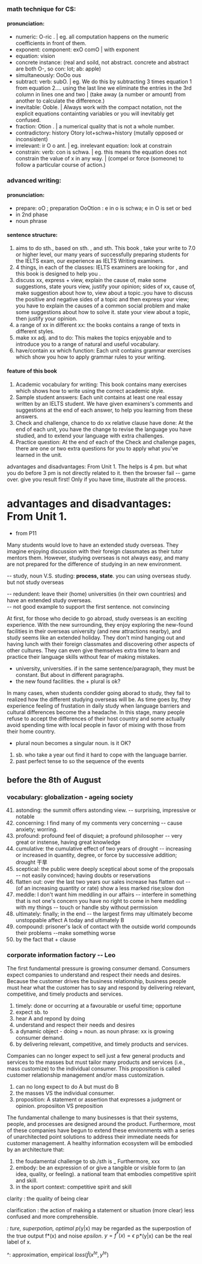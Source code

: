 ### math technique for CS:
#### pronunciation:
- numeric: O-ric . | eg. all computation happens on the numeric coefficients in front of them.
- exponent: component:  exO comO | with exponent
- equation: vision
- concrete instance: (real and soild, not abstract.  concrete and abstract are both O-, so con: lot; ab: apple)
- simultaneously: OoOo ous
- subtract:  verb: subO. | eg. We do this by subtracting 3 times equation 1 from equation 2.... using the last line we eliminate the entries in the 3rd column in lines one and two | (take away (a number or amount) from another to calculate the difference.)
- inevitable: Ooble. | Always work with the compact notation, not the explicit equations containting variables or you will inevitably get confused.
- fraction: Otion . | a numerical quality that is not a whole number. 
- contradictory: history Otory  lot+schwa+history (mutally opposed or inconsistent)
- irrelevant: ir O o ant. | eg. inrelevant equation:  look at constrain
- constrain: verb: con is schwa. | eg. this means the equation does not constrain the value of x in any way. |  (compel or force (someone) to follow a particular course of action.)


### advanced writing:
#### pronunciation:
- prepare: oO ; preparation OoOtion :  e in o is schwa;  e in O is set or bed
- in 2nd phase
- noun phrase

#### sentence structure:
1. aims to do sth., based on sth. , and sth.   This book , take your write to 7.0 or higher level,  our many years of successfully preparing students for the IELTS exam,  our experience as IELTS Writing examiners.
2. 4 things, in each of the classes: IELTS examiners are looking for , and this book is designed to help you .
3. discuss xx, express + view, explain the cause of, make some suggestions, state yours view, justify your opinion; sides of xx, cause of, make suggestion about how to, view about a topic.:you have to discuss the positive and negative sides of a topic and then express your view; you have to explain the causes of a common social problem and make some suggestions about how to solve it. state your view about a topic, then justify your opinion.
4. a range of xx in different xx: the books contains a range of texts in different styles.
5. make xx adj. and to do: This makes the topics enjoyable and to introduce you to a range of natural and useful vocabulary.
5. have/contain xx which function: Each unit contains grammar exercises which show you how to apply grammar rules to your writing.

#### feature of this book
1. Academic vocabulary for writing:  This book contains many exercises which shows how to write using the correct academic style.
1. Sample student answers: Each unit contains at least one real essay written by an IELTS student. We have given examiners's comments and suggestions at the end of each answer, to help you learning from these answers.
1. Check and challenge, chance to do xx relative clause have done: At the end of each unit, you have the change to revise the language you have studied, and to extend your language with extra challenges.
1. Practice question: At the end of each of the Check and challenge pages, there are one or two extra questions for you to apply what you've learned in the unit.



 advantages and disadvantages:  From Unit 1. The helps is 4 pm.  but  what you do before 3 pm is not directly related to it. then the browser fail -- game over.   give you result first! Only if you have time, illustrate all the process. 

#  advantages and disadvantages:  From Unit 1. 
- from P11

Many students would love to have an extended study overseas. They imagine enjoying discussion with their foreign classmates as their tutor mentors them. However, studying overseas is not always easy, and many are not prepared for the difference of studying in an new environment.

-- study, noun  V.S. studing: **process, state**.  you can using overseas study. but not study overseas

-- redundent: leave their (home) universities (in their own countries) and have an extended study overseas.   
-- not good example to support the first sentence.  not convincing

At first, for those who decide to go abroad, study overseas is an exciting experience. With the new surrounding, they enjoy exploring the new-found facilities in their overseas university (and new attractions nearby), and study seems like an extended holiday. They don't mind hanging out and having lunch with their foreign classmates and discovering other aspects of other cultures. They can even give themselves extra time to learn and practice their language skills without fear of making mistakes.

- university, universities.  if in the same sentence/paragraph, they must be constant. But about in different paragraphs.
- the new found facilities. the + plural  is ok?

In many cases, when students condider going aborad to study, they fail to realized how the different studying overseas will be. As time goes by, they experience feeling of frustation in daily study when language barriers and cultural differences become the a headache. In this stage, many people refuse to accept the differences of their host country and some actually avoid spending time with local people in favor of mixing with those from their home country.

- plural noun becomes a singular noun.   is it OK?





1. sb. who take a year out   find it hard to cope with the language barrier.
1. past perfect tense to so the sequence of the events





## before the 8th of August
### vocabulary: globalization - ageing society
41. astonding: the summit offers astonding view. -- surprising, impressive or notable
1. concerning: I find many of my comments very concerning -- cause anxiety; worring.
1. profound: profound feel of disquiet; a profound philosopher -- very great or instense, having great knowledge
1. cumulative: the cumulative effect of two years of drought -- increasing or increased in quantity, degree, or force by successive addition;   drought 干旱
1. sceptical: the public were deeply sceptical about some of the proposals -- not easily convinced; having doubts or reservations
1. flatten out: over the last two years our sales increase has flatten out -- (of an increasing quantity or rate) show a less marked rise;slow don
1. meddle: I don't want him meddling in our affairs -- interfere in something that is not one's concern
  you have no right to come in here meddling with my things -- touch or handle sby without permission
1. ultimately: finally; in the end -- the largest firms may ultimately become unstoppable  affect A today and ultimately B
1. compound: prisoner's lack of contact with the outside world compounds their problems --make something worse
1. by the fact that + clause


### corporate information factory -- Leo
The first fundamental pressure is growing consumer demand. Consumers expect companies to understand and respect their needs and desires. Because the customer drives the business relationship, business people must hear what the customer has to say and respond by delivering relevant, competitive, and timely products and services.
1. timely: done or occurring at a favourable or useful time; opportune
1. expect sb. to 
1. hear A and repond by doing 
1. understand and respect their needs and desires
1. a dynamic object - doing + noun. as noun phrase: xx is growing consumer demand.
1. by delivering relevant, competitive, and timely products and services.


Companies can no longer expect to sell just a few general products and services to the masses but must tailor many products and services (i.e., mass customize) to the individual consumer. This proposition is called customer relationship management and/or mass customization. 
1. can no long expect to do A but must do B
1. the masses VS the individual consumer.
1. proposition: A statement or assertion that expresses a judgment or opinion.  proposiiton VS preposition

The fundamental challenge to many businesses is that their systems, people, and processes are designed around the product. Furthermore, most of these companies have begun to extend these environments with a series of unarchitected point solutions to address their immediate needs for customer management. A healthy information ecosystem will be embodied by an architecture that:
1. the foudamental challenge to sb./sth is _   Furthermore, xxx
1. embody: be an expression of or give a tangible or visible form to (an idea, quality, or feeling).  a national team that embodies competitive spirit and skill.
1. in the sport context:  competitive spirit and skill


clarity : the quality of being clear


clarification  : the action of making a statement or situation (more clear) less confused and more comprehensible.



*: ture, superpotion, optimal
p*(y|x) may be regarded as the superpostion of the true output f*(x) and noise $epsilon$. $y=f^*(x)=\epsilon$
p*(y|x) can be the real label of x.

^: approximation, empirical
$loss(\hat f(x^{te},y^{te})$

